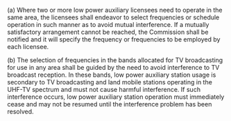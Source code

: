 (a) Where two or more low power auxiliary licensees need to operate in the same area, the licensees shall endeavor to select frequencies or schedule operation in such manner as to avoid mutual interference. If a mutually satisfactory arrangement cannot be reached, the Commission shall be notified and it will specify the frequency or frequencies to be employed by each licensee.

(b) The selection of frequencies in the bands allocated for TV broadcasting for use in any area shall be guided by the need to avoid interference to TV broadcast reception. In these bands, low power auxiliary station usage is secondary to TV broadcasting and land mobile stations operating in the UHF-TV spectrum and must not cause harmful interference. If such interference occurs, low power auxiliary station operation must immediately cease and may not be resumed until the interference problem has been resolved.

